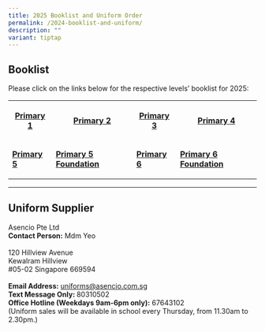 ```yaml
---
title: 2025 Booklist and Uniform Order
permalink: /2024-booklist-and-uniform/
description: ""
variant: tiptap
---
```

<h2><strong>Booklist</strong></h2>
<p>Please click on the links below for the respective levels’ booklist for
2025:</p>
<table style="minWidth: 100px">
<colgroup>
<col>
<col>
<col>
<col>
</colgroup>
<tbody>
<tr>
<th rowspan="1" colspan="1">
<p><a href="https://drive.google.com/file/d/1YEdPuSWataUKMgFiNb2TLvc3h2Ze52wE/view?usp=drive_link" rel="noopener noreferrer nofollow" target="_blank">Primary 1</a>
</p>
</th>
<th rowspan="1" colspan="1">
<p><a href="https://drive.google.com/file/d/11ih2KuISL4MBFOmOTmf743cckJj5egxG/view?usp=drive_link" rel="noopener noreferrer nofollow" target="_blank">Primary 2</a>
</p>
</th>
<th rowspan="1" colspan="1">
<p><a href="https://drive.google.com/file/d/1ixd-gficB2pGPM6Y8Iy8VXaM2Dxxj2xs/view?usp=drive_link" rel="noopener noreferrer nofollow" target="_blank">Primary 3</a>
</p>
</th>
<th rowspan="1" colspan="1">
<p><a href="https://drive.google.com/file/d/1paCJRsX2-LtDQCO6Rd4FiDRdkPDzRSuN/view?usp=drive_link" rel="noopener noreferrer nofollow" target="_blank">Primary 4</a>
</p>
</th>
</tr>
<tr>
<td rowspan="1" colspan="1">
<p><strong><a href="https://drive.google.com/file/d/1YTqQT4gR5pH2TPsgPNn66DJcprJjo9IJ/view?usp=drive_link" rel="noopener noreferrer nofollow" target="_blank">Primary 5</a></strong>
</p>
</td>
<td rowspan="1" colspan="1">
<p><strong><a href="https://drive.google.com/file/d/1E4slCsP4Q5_E14L-o4urrEvGO-cX942o/view?usp=drive_link" rel="noopener noreferrer nofollow" target="_blank">Primary 5 Foundation</a></strong>
</p>
</td>
<td rowspan="1" colspan="1">
<p><strong><a href="https://drive.google.com/file/d/1m6LmTZlfstQukMq3HegNBQqNvd3LblwL/view?usp=drive_link" rel="noopener noreferrer nofollow" target="_blank">Primary 6</a></strong>
</p>
</td>
<td rowspan="1" colspan="1">
<p><strong><a href="https://drive.google.com/file/d/1iHbUTADvADp6SmAdhJH4d_o8UzJOE0aB/view?usp=drive_link" rel="noopener noreferrer nofollow" target="_blank">Primary 6 Foundation</a></strong>
</p>
</td>
</tr>
</tbody>
</table>
<hr>
<h2><strong>Uniform Supplier</strong></h2>
<p>Asencio Pte Ltd
<br><strong>Contact Person:</strong> Mdm Yeo
<br>
<br>120 Hillview Avenue
<br>Kewalram Hillview
<br>#05-02 Singapore 669594
<br>
<br><strong>Email Address:</strong>  <a href="mailto:uniforms@asencio.com.sg" rel="noopener noreferrer nofollow" target="_blank">uniforms@asencio.com.sg</a>
<br><strong>Text Message Only: </strong>80310502
<br><strong>Office Hotline (Weekdays 9am-6pm only):</strong> 67643102
<br>(Uniform sales will be available in school every Thursday, from 11.30am
to 2.30pm.)</p>